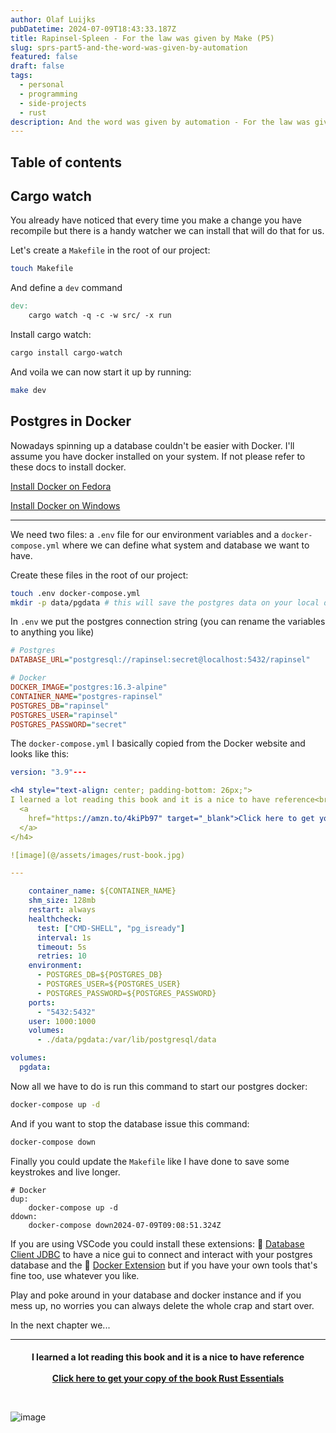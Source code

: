 ```yaml
---
author: Olaf Luijks
pubDatetime: 2024-07-09T18:43:33.187Z
title: Rapinsel-Spleen - For the law was given by Make (P5)
slug: sprs-part5-and-the-word-was-given-by-automation
featured: false
draft: false
tags:
  - personal
  - programming
  - side-projects
  - rust
description: And the word was given by automation - For the law was given by Make
---
```


## Table of contents

## Cargo watch

You already have noticed that every time you make a change you have recompile but there is a handy watcher we can install that will do that for us.

Let's create a `Makefile` in the root of our project:

```zsh
touch Makefile
```

And define a `dev` command

```makefile
dev:
	cargo watch -q -c -w src/ -x run
```

Install cargo watch:

```zsh
cargo install cargo-watch
```

And voila we can now start it up by running:

```zsh
make dev
```

## Postgres in Docker

Nowadays spinning up a database couldn't be easier with Docker. I'll assume you have docker installed on your system. If not please refer to these docs to install docker.

[Install Docker on Fedora](https://docs.docker.com/engine/install/fedora/)

[Install Docker on Windows](https://docs.docker.com/desktop/install/windows-install/)

<hr>

We need two files: a `.env` file for our environment variables and a `docker-compose.yml` where we can define what system and database we want to have.

Create these files in the root of our project:

```zsh
touch .env docker-compose.yml
mkdir -p data/pgdata # this will save the postgres data on your local disk
```

In `.env` we put the postgres connection string (you can rename the variables to anything you like)

```ini
# Postgres
DATABASE_URL="postgresql://rapinsel:secret@localhost:5432/rapinsel"

# Docker
DOCKER_IMAGE="postgres:16.3-alpine"
CONTAINER_NAME="postgres-rapinsel"
POSTGRES_DB="rapinsel"
POSTGRES_USER="rapinsel"
POSTGRES_PASSWORD="secret"
```

The `docker-compose.yml` I basically copied from the Docker website and looks like this:

```yml
version: "3.9"---

<h4 style="text-align: center; padding-bottom: 26px;">
I learned a lot reading this book and it is a nice to have reference<br /><br />
  <a
    href="https://amzn.to/4kiPb97" target="_blank">Click here to get your copy of the book Rust Essentials: Rust Essentials for Backend Engineers
  </a>
</h4>

![image](@/assets/images/rust-book.jpg)

---

    container_name: ${CONTAINER_NAME}
    shm_size: 128mb
    restart: always
    healthcheck:
      test: ["CMD-SHELL", "pg_isready"]
      interval: 1s
      timeout: 5s
      retries: 10
    environment:
      - POSTGRES_DB=${POSTGRES_DB}
      - POSTGRES_USER=${POSTGRES_USER}
      - POSTGRES_PASSWORD=${POSTGRES_PASSWORD}
    ports:
      - "5432:5432"
    user: 1000:1000
    volumes:
      - ./data/pgdata:/var/lib/postgresql/data

volumes:
  pgdata:
```

Now all we have to do is run this command to start our postgres docker:

```zsh
docker-compose up -d
```

And if you want to stop the database issue this command:

```zsh
docker-compose down
```

Finally you could update the `Makefile` like I have done to save some keystrokes and live longer.

```make
# Docker
dup:
	docker-compose up -d
ddown:
	docker-compose down2024-07-09T09:08:51.324Z
```

If you are using VSCode you could install these extensions: 🔗 [Database Client JDBC](https://marketplace.visualstudio.com/items?itemName=cweijan.dbclient-jdbc) to have a nice gui to connect and interact with your postgres database and the 🔗 [Docker Extension](https://marketplace.visualstudio.com/items?itemName=ms-azuretools.vscode-docker) but if you have your own tools that's fine too, use whatever you like.

Play and poke around in your database and docker instance and if you mess up, no worries you can always delete the whole crap and start over.

In the next chapter we...

---

<h4 style="text-align: center; padding-bottom: 26px;">
I learned a lot reading this book and it is a nice to have reference<br /><br />
  <a href="https://amzn.to/4kiPb97" target="_blank">Click here to get your copy of the book Rust Essentials</a>
</h4>

![image](@/assets/images/rust-book.jpg)
